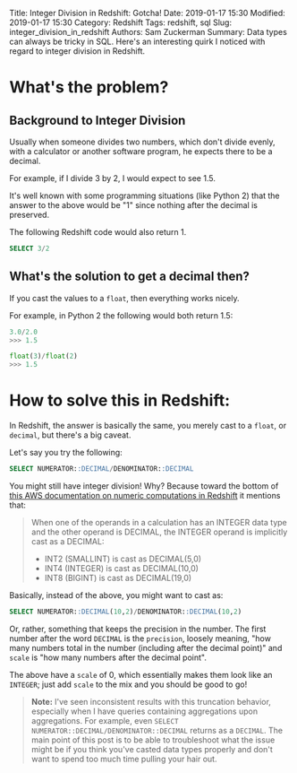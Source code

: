 Title: Integer Division in Redshift: Gotcha!
Date: 2019-01-17 15:30
Modified: 2019-01-17 15:30
Category: Redshift
Tags: redshift, sql
Slug: integer_division_in_redshift
Authors: Sam Zuckerman
Summary: Data types can always be tricky in SQL. Here's an interesting quirk I noticed with regard to integer division in Redshift.

# What's the problem?

## Background to Integer Division

Usually when someone divides two numbers, which don't divide evenly, with a calculator or another software program, he expects there to be a decimal. 

For example, if I divide 3 by 2, I would expect to see 1.5.

It's well known with some programming situations (like Python 2) that the answer to the above would be "1" since nothing after the decimal is preserved.

The following Redshift code would also return 1.

```sql
SELECT 3/2
```

## What's the solution to get a decimal then?

If you cast the values to a `float`, then everything works nicely.

For example, in Python 2 the following would both return 1.5:

```python
3.0/2.0
>>> 1.5

float(3)/float(2)
>>> 1.5
```

# How to solve this in Redshift:

In Redshift, the answer is basically the same, you merely cast to a `float`, or `decimal`, but there's a big caveat.

Let's say you try the following:

```sql
SELECT NUMERATOR::DECIMAL/DENOMINATOR::DECIMAL
```

You might still have integer division! Why? Because toward the bottom of [this AWS documentation on numeric computations in Redshift](https://docs.aws.amazon.com/redshift/latest/dg/r_numeric_computations201.html) it mentions that:

> When one of the operands in a calculation has an INTEGER data type and the other operand is DECIMAL, the INTEGER operand is implicitly cast as a DECIMAL:
> 
> - INT2 (SMALLINT) is cast as DECIMAL(5,0)
> - INT4 (INTEGER) is cast as DECIMAL(10,0)
> - INT8 (BIGINT) is cast as DECIMAL(19,0)

Basically, instead of the above, you might want to cast as:

```sql
SELECT NUMERATOR::DECIMAL(10,2)/DENOMINATOR::DECIMAL(10,2)
```

Or, rather, something that keeps the precision in the number. The first number after the word `DECIMAL` is the `precision`, loosely meaning, "how many numbers total in the number (including after the decimal point)" and `scale` is "how many numbers after the decimal point".

The above have a `scale` of 0, which essentially makes them look like an `INTEGER`; just add `scale` to the mix and you should be good to go!

> __Note:__ I've seen inconsistent results with this truncation behavior, especially when I have queries containing aggregations upon aggregations. For example, even `SELECT NUMERATOR::DECIMAL/DENOMINATOR::DECIMAL` returns as a `DECIMAL`. The main point of this post is to be able to troubleshoot what the issue might be if you think you've casted data types properly and don't want to spend too much time pulling your hair out.
